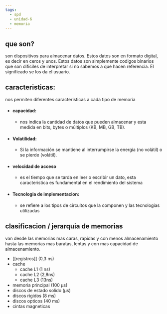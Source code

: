 ```yaml
---
tags:
  - spd
  - unidad-6
  - memoria
---
```


## que son?

son dispositivos para almacenar datos. Estos datos son en formato digital, es decir en ceros y unos. Estos datos son simplemente codigos binarios que son dificiles de interpretar si no sabemos a que hacen referencia. El significado se los da el usuario.

## caracteristicas:

nos permiten diferentes caracteristicas a cada tipo de memoria

- #### **capacidad:**  
	- nos indica la cantidad de datos que pueden almacenar y esta medida en  bits, bytes o múltiplos (KB, MB, GB, TB).
- #### **Volatilidad:**
	- Si la información se mantiene al interrumpirse la energía (no volátil) o se pierde (volátil).
- #### **velocidad de acceso**
	- es el tiempo que se tarda en leer o escribir un dato, esta caracteristica es fundamental en el rendimiento del sistema
- #### **Tecnologia de implementacion:** 
	-  se refiere a los tipos de circuitos que la componen y las tecnologias utilizadas


## clasificacion / jerarquia de memorias
van desde las memorias mas caras, rapidas y con menos almacenamiento hasta las memorias mas baratas, lentas y con mas capacidad
de almacenamiento.

- [[registros]] (0,3 ns)
- cache
	- cache L1 (1 ns)
	- cache L2 (2,8ns)
	- cache L3 (13ns)
- memoria principal (100 µs)
- discos de estado solido (µs)
- discos rigidos (8 ms)
- discos opticos (40 ms)
- cintas magneticas 
